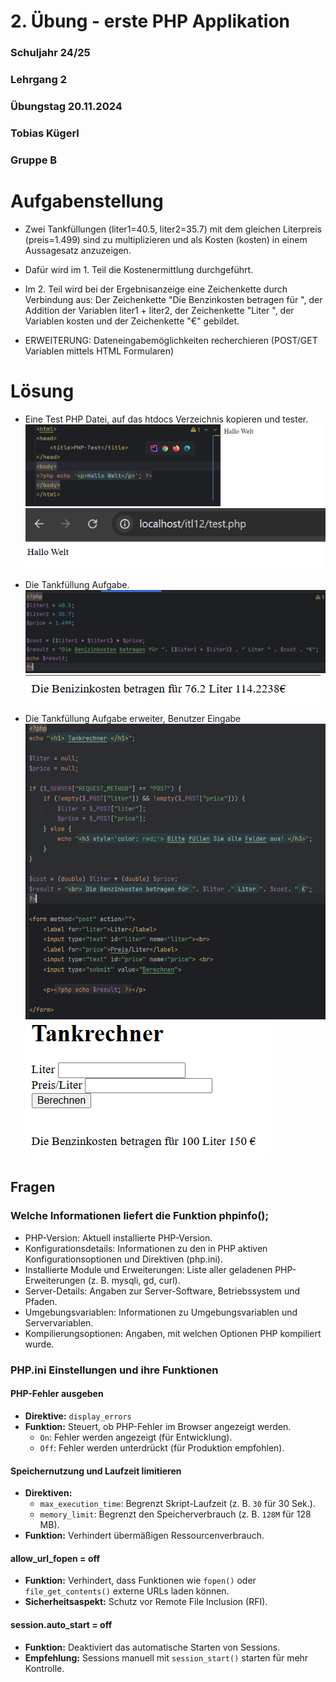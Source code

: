 ﻿# 2. Übung - erste PHP Applikation
### Schuljahr 24/25
### Lehrgang 2
### Übungstag 20.11.2024
### Tobias Kügerl
### Gruppe B

# Aufgabenstellung

- Zwei Tankfüllungen (liter1=40.5, liter2=35.7) mit dem gleichen Literpreis (preis=1.499) sind zu multiplizieren und als Kosten (kosten) in einem Aussagesatz anzuzeigen.
- Dafür wird im 1. Teil die Kostenermittlung durchgeführt.
- Im 2. Teil wird bei der Ergebnisanzeige eine Zeichenkette durch Verbindung aus: Der Zeichenkette "Die Benzinkosten betragen für ", der Addition der Variablen liter1 + liter2, der Zeichenkette "Liter ", der Variablen kosten und der Zeichenkette "€" gebildet.

- ERWEITERUNG: Dateneingabemöglichkeiten recherchieren (POST/GET Variablen mittels HTML Formularen)
# Lösung
- Eine Test PHP Datei, auf das htdocs Verzeichnis kopieren und tester.
![Picture not found](./images/PHP-Test.png)
![Picture not found](./images/PHP-Apache-Test.png)

- Die Tankfüllung Aufgabe.
![Picture not found](./images/TankCode.png)
![Picture not found](./images/TankAnzeige.png)

- Die Tankfüllung Aufgabe erweiter, Benutzer Eingabe
![Picture not found](./images/TankCodeErweiter.png)
![Picture not found](./images/TankAnzeigeErweiter.png)

## Fragen

### Welche Informationen liefert die Funktion phpinfo();
- PHP-Version: Aktuell installierte PHP-Version.
- Konfigurationsdetails: Informationen zu den in PHP aktiven Konfigurationsoptionen und Direktiven (php.ini).
- Installierte Module und Erweiterungen: Liste aller geladenen PHP-Erweiterungen (z. B. mysqli, gd, curl).
- Server-Details: Angaben zur Server-Software, Betriebssystem und Pfaden.
- Umgebungsvariablen: Informationen zu Umgebungsvariablen und Servervariablen.
- Kompilierungsoptionen: Angaben, mit welchen Optionen PHP kompiliert wurde.

### **PHP.ini Einstellungen und ihre Funktionen**

#### **PHP-Fehler ausgeben**
- **Direktive:** `display_errors`
- **Funktion:** Steuert, ob PHP-Fehler im Browser angezeigt werden.  
  - `On`: Fehler werden angezeigt (für Entwicklung).  
  - `Off`: Fehler werden unterdrückt (für Produktion empfohlen).

#### **Speichernutzung und Laufzeit limitieren**
- **Direktiven:**
  - `max_execution_time`: Begrenzt Skript-Laufzeit (z. B. `30` für 30 Sek.).  
  - `memory_limit`: Begrenzt den Speicherverbrauch (z. B. `128M` für 128 MB).  
- **Funktion:** Verhindert übermäßigen Ressourcenverbrauch.

#### **allow_url_fopen = off**
- **Funktion:** Verhindert, dass Funktionen wie `fopen()` oder `file_get_contents()` externe URLs laden können.  
- **Sicherheitsaspekt:** Schutz vor Remote File Inclusion (RFI).

#### **session.auto_start = off**
- **Funktion:** Deaktiviert das automatische Starten von Sessions.  
- **Empfehlung:** Sessions manuell mit `session_start()` starten für mehr Kontrolle.
